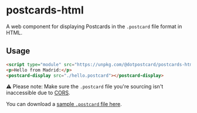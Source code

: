 # postcards-html

A web component for displaying Postcards in the `.postcard` file format in HTML.

## Usage

```html
<script type="module" src="https://unpkg.com/@dotpostcard/postcards-html?module"></script>
<p>Hello from Madrid:</p>
<postcard-display src="./hello.postcard"></postcard-display>
```

⚠️ Please note: Make sure the `.postcard` file you're sourcing isn't inaccessible due to [CORS](https://developer.mozilla.org/en-US/docs/Web/HTTP/CORS).

You can download a [sample `.postcard` file here](https://github.com/dotpostcard/postcards-go/blob/main/fixtures/hello.postcard?raw=true).
